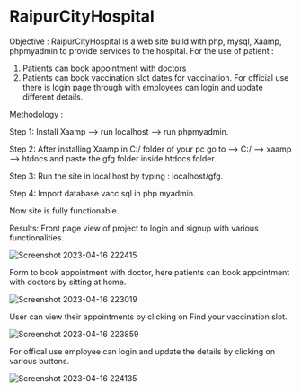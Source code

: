 # RaipurCityHospital

Objective : RaipurCityHospital is a web site build with php, mysql, Xaamp, phpmyadmin to provide services to the hospital. For the use of patient : 
1. Patients can book appointment with doctors
2. Patients can book vaccination slot dates for vaccination.
For official use there is login page through with employees can login and update different details.

Methodology : 

Step 1: Install Xaamp --> run localhost --> run phpmyadmin.

Step 2: After installing Xaamp in C:/ folder of your pc go to --> C:/ --> xaamp --> htdocs and paste the gfg folder inside htdocs folder.

Step 3: Run the site in local host by typing : localhost/gfg.

Step 4: Import database vacc.sql in php myadmin.

Now site is fully functionable.

Results: 
Front page view of project to login and signup with various functionalities.

![Screenshot 2023-04-16 222415](https://user-images.githubusercontent.com/115907631/232328092-1a1e46c0-e449-4cf0-b810-77966c8e362f.png)

Form to book appointment with doctor, here patients can book appointment with doctors by sitting at home. 

![Screenshot 2023-04-16 223019](https://user-images.githubusercontent.com/115907631/232328326-c30740f6-f2ca-42f3-85cf-d41df851375e.png)

User can view their appointments by clicking on Find your vaccination slot.

![Screenshot 2023-04-16 223859](https://user-images.githubusercontent.com/115907631/232328834-d72362ed-30eb-4844-bde7-ed924f063313.png)

For offical use employee can login and update the details by clicking on various buttons.

![Screenshot 2023-04-16 224135](https://user-images.githubusercontent.com/115907631/232329008-e4c0a596-095b-4055-8077-c21a31f65aff.png)
